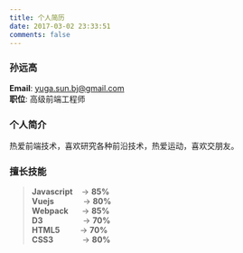 ```yaml
---
title: 个人简历
date: 2017-03-02 23:33:51
comments: false
---
```


### 孙远高 

**Email**: yuga.sun.bj@gmail.com  
**职位**: 高级前端工程师  

### 个人简介

热爱前端技术，喜欢研究各种前沿技术，热爱运动，喜欢交朋友。

### 擅长技能

> **Javascript**&nbsp;&nbsp;&nbsp;&nbsp;→  **85%**     
> **Vuejs**&nbsp;&nbsp;&nbsp;&nbsp;&nbsp;&nbsp;&nbsp;&nbsp;&nbsp;&nbsp;&nbsp;&nbsp;&nbsp;→  **80%**   
> **Webpack**&nbsp;&nbsp;&nbsp;&nbsp;&nbsp;&nbsp;→  **85%**  
> **D3**&nbsp;&nbsp;&nbsp;&nbsp;&nbsp;&nbsp;&nbsp;&nbsp;&nbsp;&nbsp;&nbsp;&nbsp;&nbsp;&nbsp;&nbsp;&nbsp;&nbsp;&nbsp;→  **70%**  
> **HTML5**&nbsp;&nbsp;&nbsp;&nbsp;&nbsp;&nbsp;&nbsp;&nbsp;&nbsp;→  **70%**  
> **CSS3**&nbsp;&nbsp;&nbsp;&nbsp;&nbsp;&nbsp;&nbsp;&nbsp;&nbsp;&nbsp;&nbsp;&nbsp;&nbsp;→  **80%**  

